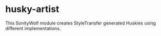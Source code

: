# husky-artist
This SonityWolf module creates StyleTransfer generated Huskies using different implementations.
